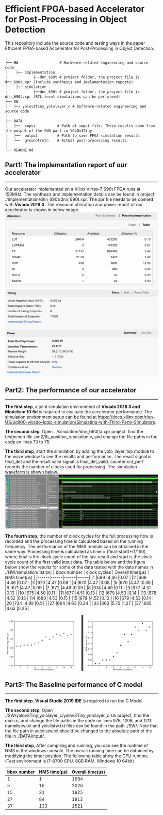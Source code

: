 # Efficient FPGA-based Accelerator for Post-Processing in Object Detection
This repository include the source code and testing ways in the paper Efficient FPGA-based Accelerator for Post-Processing in Object Detection.
```plaintext
.
├── HW                   # Hardware-related engineering and source code
│    ├── implementation
│            ├──dnn_690t # project folder, the project file is dnn_690t.xpr (include synthesis and implementation reports)   
│    ├── simulation
│            ├──dnn_690t # project folder, the project file is dnn_690t.xpr (RTL-level simulations can be performed)
├── SW
│   ├── yolov3Tiny_yololayer_c # Software-related engineering and source code
│
├── DATA
│   ├──  input          # Path of input file. These results come from the output of the CNN part in YOLOv3Tiny.
│   ├──  output         # Path to save FPGA simulation results
│   └──  groundtruth    # Actual post-processing results.
│
└── README.md
```
## Part1:  The implementation report of our accelerator
---
Our accelerator implemented on a Xilinx Virtex-7 690t FPGA runs at 150MHz. The synthesis and implementation details can be found in project ./implementation/dnn_690t/dnn_690t.xpr. The xpr file needs to be opened with __Vivado 2018.3__. The resource utilization and power report of our accelerator is shown in below image.
![File Open Error](HW/implementation/result/resource.png)
![File Open Error](HW/implementation/result/timingandpower.png)

## Part2:  The performance of our accelerator
---
__The first step__, a joint simulation environment of __Vivado 2018.3 and Modelsim 10.6d__ is required to evaluate the accelerator performance. The simulation environment setup can be found at https://docs.xilinx.com/r/en-US/ug900-vivado-logic-simulation/Simulating-with-Third-Party-Simulators.

__The second step__, Open . /simulation/dnn_690t/a.xpr project, find the testbench file sim2/tb_position_resolution.v, and change the file paths in the code on lines 73 to 75.

__The third step__, start the simulation by adding the yolo_layer_top module to the wave window to see the results and performance. The result signal is final_det and the result valid signal is final_det_vaild. counter cnt_perf records the number of clocks used for processing. The simulation waveform is shown below. 
![File Open Error](HW/simulation/image/sim_fig1.png)

__The fourth step__, the number of clock cycles for the full processing flow is recorded and the processing time is calculated based on the running frequency. The performance of the NMS module can be obtained in the same way. Processing time is calculated as time = (final-start)*(1/150), where final is the clock cycle count of the last result and start is the clock cycle count of the first valid input data. The table below and the figure below show the results for some of the data tested with the data names in ./HW/simulation/list.txt.
| bbox number | clock cycles | Overall time(μs) | NMS time(μs) |
|------|------|------|------|
|1	|669	|4.46 	|0.07 |
|2	|669	|4.46 	|0.07 |
|3	|670	|4.47 	|0.08 |
|4	|670	|4.47 	|0.08 |
|5	|670	|4.47 	|0.08 |
|6	|671	|4.47 	|0.09 |
|7	|672	|4.48 	|0.09 |
|8	|674	|4.49 	|0.11 |
|9	|677	|4.51 	|0.13 |
|10	|675	|4.50 	|0.11 |
|11	|677	|4.51 	|0.13 |
|12	|679	|4.53 	|0.14 |
|13	|678	|4.52 	|0.13 |
|14	|680	|4.53 	|0.15 |
|15	|678	|4.52 	|0.13 |
|16	|679	|4.53 	|0.14 |
|20	|734	|4.89 	|0.51 |
|27	|694	|4.63 	|0.24 |
|33	|863	|5.75 	|1.37 |
|37	|695	|4.63 	|0.25 |

![File Open Error](HW/simulation/image/result.png)

## Part3:  The Baseline performance of C model 
---
__The first step__, __Visual Studio 2019 IDE__ is required to run the C Model.

__The second step__, Open ./SW/yolov3Tiny_yololayer_c/yolov3Tiny_yololayer_c.sln project, find the main.c, and change the file paths in the code on lines 976, 1206, and 1211. namelistw.txt and yololistw.txt files can be found in the path ./SW/. Note that the file path in yololistw.txt should be changed to the absolute path of the file in ./DATA/input/.

__The third step__, After compiling and running, you can see the runtime of NMS in the windows console. The overall running time can be obtained by modifying the timer position. The following table show the CPU runtime. (Test environment is i7-8700 CPU, 8GB RAM, Windows 10 64bit)

| bbox number | NMS time(μs) | Overall time(μs) |
|------|------|------|
|1	|1    |1684|
|5	|15   |2026|
|15	|31   |1925|
|27	|84   |1812|
|37	|133  |1521|
 


